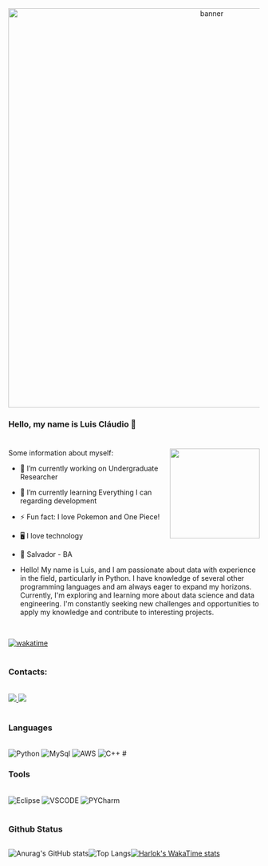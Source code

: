 <div align="center">
	<img alt="banner" width="800" src="https://i.pinimg.com/originals/8a/e8/26/8ae826dba6a224dba3e49bf045583254.gif">
</div>

### Hello, my name is Luis Cláudio 👋
#

<div >
Some information about myself: <img align="right" height="180em" src="https://64.media.tumblr.com/3892edcdc09979fbeb236984a023a0d4/tumblr_n2ggk0XKYZ1s1rd1xo1_400.gifv"> 
</div>

- 🔭 I’m currently working on Undergraduate Researcher
- 🌱 I’m currently learning Everything I can regarding development
- ⚡ Fun fact: I love Pokemon and One Piece!
- 🖥️ I love technology
- 📍 Salvador - BA

- Hello! My name is Luis, and I am passionate about data with experience in the field, particularly in Python. I have knowledge of several other programming languages and am always eager to expand my horizons. Currently, I'm exploring and learning more about data science and data engineering. I'm constantly seeking new challenges and opportunities to apply my knowledge and contribute to interesting projects.

<br>

[![wakatime](https://wakatime.com/badge/user/d723f998-331a-49da-8c6c-41d1696f45b1.svg)](https://wakatime.com/@d723f998-331a-49da-8c6c-41d1696f45b1)
#


### Contacts:
<br/>

<a href="https://www.linkedin.com/in/luis-claudioteixeira-/" target="_blank">
  <img src="https://img.shields.io/badge/LinkedIn-0077B5?style=for-the-badge&logo=linkedin&logoColor=white">
  </a> 
  <a href="mailto:lu.claudio14@hotmail.com">
  <img src="https://img.shields.io/badge/Gmail-D14836?style=for-the-badge&logo=gmail&logoColor=white">
  </a>
  
#

 ### Languages
 
 <div style="display: inlineblock"> <br/>
 <img aling="center" alt=Python src="https://img.shields.io/badge/Python-14354C?style=for-the-badge&logo=python&logoColor=white">
 <img aling="center" alt=MySql src="https://img.shields.io/badge/MySQL-00000F?style=for-the-badge&logo=mysql&logoColor=white">
  <img aling="center" alt=AWS src="https://img.shields.io/badge/Amazon_AWS-FF9900?style=for-the-badge&logo=amazonaws&logoColor=white">
  <img aling="center" alt=C++ src="https://img.shields.io/badge/C%2B%2B-00599C?style=for-the-badge&logo=c%2B%2B&logoColor=white">
 #

 ### Tools
 
 <div style="display: inlineblock"> <br/>
 <img aling="center" alt=Eclipse src="https://img.shields.io/badge/Eclipse-2C2255?style=for-the-badge&logo=eclipse&logoColor=white">
 <img aling="center" alt=VSCODE src="https://img.shields.io/badge/Visual_Studio_Code-0078D4?style=for-the-badge&logo=visual%20studio%20code&logoColor=white">
 <img aling="center" alt=PYCharm src="https://img.shields.io/badge/PyCharm-000000.svg?&style=for-the-badge&logo=PyCharm&logoColor=white">

 #

 ### Github Status
 <div align="left" style="display:flex;flex-direction=row;justify-content=space-between;">

![Anurag's GitHub stats](https://github-readme-stats.vercel.app/api?username=LuisClaudioTeixeira&theme=dark&show_icons=true)

![Top Langs](https://github-readme-stats.vercel.app/api/top-langs/?username=LuisClaudioTeixeira&theme=dark&layout=compact)

[![Harlok's WakaTime stats](https://github-readme-stats.vercel.app/api/wakatime?username=luis_meianoite)](https://github.com/LuisClaudioTeixeira/github-readme-stats)

</div>

#
